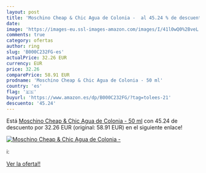 ```yaml
---
layout: post
title: 'Moschino Cheap & Chic Agua de Colonia -  al 45.24 % de descuento'
date: 
image: 'https://images-eu.ssl-images-amazon.com/images/I/41l0wQ0%2BveL._SL200_.jpg'
comments: true
category: ofertas
author: ring
slug: 'B000C232FG-es'
actualPrice: 32.26 EUR
currency: EUR
price: 32.26
comparePrice: 58.91 EUR
prodname: 'Moschino Cheap & Chic Agua de Colonia - 50 ml'
country: 'es'
flag: '🇪🇸'
buyurl: 'https://www.amazon.es/dp/B000C232FG/?tag=tolees-21'
descuento: '45.24'
---
```


Está [Moschino Cheap & Chic Agua de Colonia - 50 ml](https://www.amazon.es/dp/B000C232FG/?tag=tolees-21) con 45.24 de descuento por 32.26 EUR (original: 58.91 EUR) en el siguiente enlace!

[![Moschino Cheap & Chic Agua de Colonia - ](https://images-eu.ssl-images-amazon.com/images/I/41l0wQ0%2BveL._SL200_.jpg)](https://www.amazon.es/dp/B000C232FG/?tag=tolees-21)

ℹ️:


[Ver la oferta!!](https://www.amazon.es/dp/B000C232FG/?tag=tolees-21)
